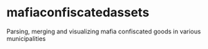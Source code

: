 # mafiaconfiscatedassets
Parsing, merging and visualizing mafia confiscated goods in various municipalities
